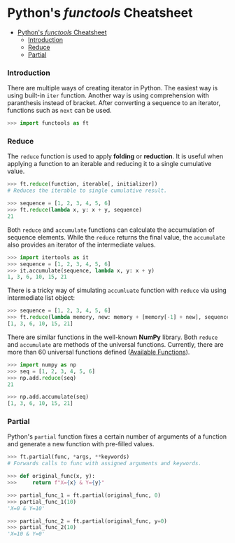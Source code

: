 # Python's *functools* Cheatsheet

- [Python's *functools* Cheatsheet](#pythons-functools-cheatsheet)
    - [Introduction](#introduction)
    - [Reduce](#reduce)
    - [Partial](#partial)

### Introduction
There are multiple ways of creating iterator in Python. The easiest way is using built-in `iter` function. Another way is using comprehension with paranthesis instead of bracket. After converting a sequence to an iterator, functions such as `next` can be used.

```Python
>>> import functools as ft
```

### Reduce
The `reduce` function is used to apply **folding** or **reduction**. It is useful when applying a function to an iterable and reducing it to a single cumulative value.

```Python
>>> ft.reduce(function, iterable[, initializer])
# Reduces the iterable to single cumulative result.

>>> sequence = [1, 2, 3, 4, 5, 6]
>>> ft.reduce(lambda x, y: x + y, sequence)
21
```

Both `reduce` and `accumulate` functions can calculate the accumulation of sequence elements. While the `reduce` returns the final value, the `accumulate` also provides an iterator of the intermediate values.

```Python
>>> import itertools as it
>>> sequence = [1, 2, 3, 4, 5, 6]
>>> it.accumulate(sequence, lambda x, y: x + y)
1, 3, 6, 10, 15, 21
```

There is a tricky way of simulating `accumluate` function with `reduce` via using intermediate list object:

```Python
>>> sequence = [1, 2, 3, 4, 5, 6]
>>> ft.reduce(lambda memory, new: memory + [memory[-1] + new], sequence, [0])
[1, 3, 6, 10, 15, 21]
```

There are similar functions in the well-known **NumPy** library. Both `reduce` and `accumulate` are methods of the universal functions. Currently, there are more than 60 universal functions defined ([Available Functions](https://numpy.org/doc/stable/reference/ufuncs.html#available-ufuncs)).

```Python
>>> import numpy as np
>>> seq = [1, 2, 3, 4, 5, 6]
>>> np.add.reduce(seq)
21

>>> np.add.accumulate(seq)
[1, 3, 6, 10, 15, 21]
```

### Partial
Python's `partial` function fixes a certain number of arguments of a function and generate a new function with pre-filled values.

```Python
>>> ft.partial(func, *args, **keywords)
# Forwards calls to func with assigned arguments and keywords.

>>> def original_func(x, y):
>>>     return f"X={x} & Y={y}"

>>> partial_func_1 = ft.partial(original_func, 0)
>>> partial_func_1(10)
'X=0 & Y=10'

>>> partial_func_2 = ft.partial(original_func, y=0)
>>> partial_func_2(10)
'X=10 & Y=0'
```

